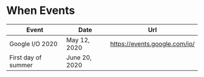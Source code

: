 # When Events

| Event | Date | Url |
| --- | --- | --- |
| Google I/O 2020 | May 12, 2020 | https://events.google.com/io/ |
| First day of summer| June 20, 2020 | |
